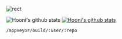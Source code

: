 ![rect](https://capsule-render.vercel.app/api?type=rect&color=gradient&text=%20%20Hoon07%20%20&fontAlign=30&fontSize=30&textBg=true&desc=Welcome%20Taehoon's%20gitHub&descAlign=60&descAlignY=50)



![Hooni's github stats](https://github-readme-stats.vercel.app/api?username=Hooni07&show_icons=true)
[![Hooni's github stats](https://github-readme-stats.vercel.app/api/top-langs/?username=Hooni07&show_icons=true&hide_border=true&title_color=004386&icon_color=004386&layout=compact)](https://github.com/Hooni07)


	/appveyor/build/:user/:repo
	
	
<!--
**Hooni07/Hooni07** is a ✨ _special_ ✨ repository because its `README.md` (this file) appears on your GitHub profile.

Here are some ideas to get you started:

- 🔭 I’m currently working on ...
- 🌱 I’m currently learning ... Data Structure, Algorithm, Machine Learning, AI, Data Science
- 👯 I’m looking to collaborate on ...
- 🤔 I’m looking for help with ...
- 💬 Ask me about ...
- 📫 How to reach me: ...
- 😄 Pronouns: ...
- ⚡ Fun fact: ...
-->

